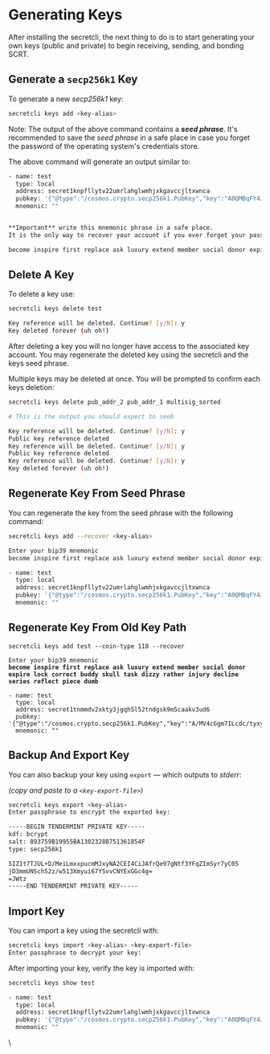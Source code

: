 # Generating Keys

After installing the secretcli, the next thing to do is to start generating your own keys (public and private) to begin receiving, sending, and bonding SCRT.

## Generate a `secp256k1` Key

To generate a new _secp256k1_ key:

```bash
secretcli keys add <key-alias>
```

Note: The output of the above command contains a _**seed phrase**_. It's recommended to save the _seed phrase_ in a safe place in case you forget the password of the operating system's credentials store.

The above command will generate an output similar to:

```bash
- name: test
  type: local
  address: secret1knpfllytv22umrlahglwmhjxkgavccjltxwnca
  pubkey: '{"@type":"/cosmos.crypto.secp256k1.PubKey","key":"A0QMBqFY4J39i6NrH4qR5uOEnyytpkyeWFg/e0sPd8NJ"}'
  mnemonic: ""


**Important** write this mnemonic phrase in a safe place.
It is the only way to recover your account if you ever forget your password.

become inspire first replace ask luxury extend member social donor expire lock correct buddy skull task dizzy rather injury decline series reflect piece dumb
```

## Delete A Key

To delete a key use:

```bash
secretcli keys delete test

Key reference will be deleted. Continue? [y/N]: y
Key deleted forever (uh oh!)
```

After deleting a key you will no longer have access to the associated key account. You may regenerate the deleted key using the secretcli and the keys seed phrase.

Multiple keys may be deleted at once. You will be prompted to confirm each keys deletion:

```bash
secretcli keys delete pub_addr_2 pub_addr_1 multisig_sorted

# This is the output you should expect to seeb     

Key reference will be deleted. Continue? [y/N]: y
Public key reference deleted
Key reference will be deleted. Continue? [y/N]: y
Public key reference deleted
Key reference will be deleted. Continue? [y/N]: y
Key deleted forever (uh oh!)
```

## Regenerate Key From Seed Phrase

You can regenerate the key from the seed phrase with the following command:

```bash
secretcli keys add --recover <key-alias>

Enter your bip39 mnemonic
become inspire first replace ask luxury extend member social donor expire lock correct buddy skull task dizzy rather injury decline series reflect piece dumb

- name: test
  type: local
  address: secret1knpfllytv22umrlahglwmhjxkgavccjltxwnca
  pubkey: '{"@type":"/cosmos.crypto.secp256k1.PubKey","key":"A0QMBqFY4J39i6NrH4qR5uOEnyytpkyeWFg/e0sPd8NJ"}'
  mnemonic: ""
```

## Regenerate Key From Old Key Path

<pre class="language-bash"><code class="lang-bash">secretcli keys add test --coin-type 118 --recover 

Enter your bip39 mnemonic
<strong>become inspire first replace ask luxury extend member social donor expire lock correct buddy skull task dizzy rather injury decline series reflect piece dumb
</strong>
- name: test
  type: local
  address: secret1tnmmdv2xkty3jgqh5l52tndgsk9m5caakv3ud6
  pubkey: '{"@type":"/cosmos.crypto.secp256k1.PubKey","key":"A/MV4cGgm7ILcdc/tyxysevjBBWjqBjsBoO5QIItzohJ"}'
  mnemonic: ""
</code></pre>

## Backup And Export Key

You can also backup your key using `export` — which outputs to _stderr_:

_(copy and paste to a `<key-export-file>`)_

```bash
secretcli keys export <key-alias>
Enter passphrase to encrypt the exported key:

-----BEGIN TENDERMINT PRIVATE KEY-----
kdf: bcrypt
salt: 893759B19955BA1302328B751361854F
type: secp256k1

5IZ1t7TJUL+D/MeiLmxxpucmMJxyNA2CEI4CiJAfrQe97gNtf3YFqZImSyr7yC05
jD3mmUNSch52z/w513Xmyui67YSvvCNYExGGc4g=
=JWtz
-----END TENDERMINT PRIVATE KEY-----
```

## Import Key

You can import a key using the secretcli with:

```bash
secretcli keys import <key-alias> <key-export-file>
Enter passphrase to decrypt your key:
```

After importing your key, verify the key is imported with:

```bash
secretcli keys show test

- name: test
  type: local
  address: secret1knpfllytv22umrlahglwmhjxkgavccjltxwnca
  pubkey: '{"@type":"/cosmos.crypto.secp256k1.PubKey","key":"A0QMBqFY4J39i6NrH4qR5uOEnyytpkyeWFg/e0sPd8NJ"}'
  mnemonic: ""
```

\\
